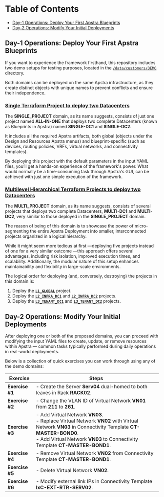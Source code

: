 # Table of Contents
- [Day-1 Operations: Deploy Your First Apstra Blueprints](#day-1-operations-deploy-your-first-apstra-blueprints)
- [Day-2 Operations: Modify Your Initial Deployments](#day-2-operations-modify-your-initial-deployments)

## Day-1 Operations: Deploy Your First Apstra Blueprints

If you want to experience the framework firsthand, this repository includes two demo setups for testing purposes, located in the [``/data/customers/DEMO``](./data/customers/DEMO) directory.

Both domains can be deployed on the same Apstra infrastructure, as they create distinct objects with unique names to prevent conflicts and ensure their independence.

### [**Single Terraform Project to deploy two Datacenters**](./data/customers/DEMO/domains/SINGLE_PROJECT)
  
  The **SINGLE_PROJECT** domain, as its name suggests, consists of just one project named **ALL-IN-ONE** that deploys two complete Datacenters (known as Blueprints in Apstra) named **SINGLE-DC1** and **SINGLE-DC2**.
  
  It includes all the required Apstra artifacts, both global (objects under the Design and Resources Apstra menus) and blueprint-specific (such as devices, routing policies, VRFs, virtual networks, and connectivity templates).
  
  By deploying this project with the default parameters in the input YAML files, you’ll get a hands-on experience of the framework's power. What would normally be a time-consuming task through Apstra's GUI, can be achieved with just one simple execution of the framework.

### [**Multilevel Hierarchical Terraform Projects to deploy two Datacenters**](./data/customers/DEMO/domains/MULTI_PROJECT)
    
  The **MULTI_PROJECT** domain, as its name suggests, consists of several projects that deploys two complete Datacenters, **MULTI-DC1** and **MULTI-DC2**, very similar to those deployed in the **SINGLE_PROJECT** domain.
    
  The reason of being of this domain is to showcase the power of micro-segmenting the entire Apstra Deployment into smaller, interconnected projects organized in a logical hierarchy. 
    
  While it might seem more tedious at first —deploying five projects instead of one for a very similar outcome —this approach offers several advantages, including risk isolation, improved execution times, and scalability. Additionally, the modular nature of this setup enhances maintainability and flexibility in large-scale environments.

  The logical order for deploying (and, conversely, destroying) the projects in this domain is:
  
  1. Deploy the [**`L1_GLOBAL`**](./data/customers/DEMO/domains/MULTI_PROJECT/projects/L1_GLOBAL) project.
  2. Deploy the [**`L2_INFRA_DC1`**](./data/customers/DEMO/domains/MULTI_PROJECT/projects/L2_INFRA_DC1) and [**`L2_INFRA_DC2`**](./data/customers/DEMO/domains/MULTI_PROJECT/projects/L2_INFRA_DC2) projects.
  3. Deploy the [**`L3_TENANT_DC1`**](./data/customers/DEMO/domains/MULTI_PROJECT/projects/L3_TENANT_DC1) and [**`L3_TENANT_DC2`**](./data/customers/DEMO/domains/MULTI_PROJECT/projects/L3_TENANT_DC2) projects.

## Day-2 Operations: Modify Your Initial Deployments

After deploying one or both of the proposed domains, you can proceed with modifying the input YAML files to create, update, or remove resources within Apstra — common tasks typically performed during daily operations in real-world deployments.

Below is a collection of quick exercises you can work through using any of the demo domains:

| **Exercise** | **Steps** |
| --------------- | --------- |
| **Exercise #1** | - Create the Server **Serv04** dual-homed to both leaves in Rack **RACK02**. |
| **Exercise #2** | - Change the VLAN ID of Virtual Network **VN01** from **211** to **261**. |
| **Exercise #3** | - Add Virtual Network **VN03**. <br> - Replace Virtual Network **VN02** with Virtual Network **VN03** in Connectivity Template **CT-MASTER-BOND0**. <br> - Add Virtual Network **VN03** to Connectivity Template **CT-MASTER-BOND1**. |
| **Exercise #4** | - Remove Virtual Network **VN02** from Connectivity Template **CT-MASTER-BOND1**. |
| **Exercise #5** | - Delete Virtual Network **VN02**. |
| **Exercise #6** | - Modify external link IPs in Connectivity Template **IxC-EXT-RTR-SERV02**. |
